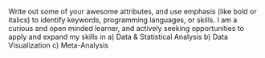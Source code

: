 Write out some of your awesome attributes, and use emphasis (like bold or italics) to identify keywords, programming languages, or skills. 
I am a curious and open minded learner, and actively seeking opportunities to apply and expand my skills in
   a) Data & Statistical Analysis
   b) Data Visualization
   c) Meta-Analysis
